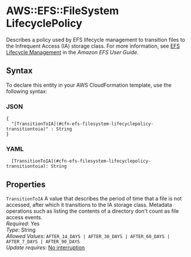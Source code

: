 # AWS::EFS::FileSystem LifecyclePolicy<a name="aws-properties-efs-filesystem-lifecyclepolicy"></a>

Describes a policy used by EFS lifecycle management to transition files to the Infrequent Access \(IA\) storage class\. For more information, see [EFS Lifecycle Management](https://docs.aws.amazon.com/efs/latest/ug/lifecycle-management-efs.html) in the *Amazon EFS User Guide*\.

## Syntax<a name="aws-properties-efs-filesystem-lifecyclepolicy-syntax"></a>

To declare this entity in your AWS CloudFormation template, use the following syntax:

### JSON<a name="aws-properties-efs-filesystem-lifecyclepolicy-syntax.json"></a>

```
{
  "[TransitionToIA](#cfn-efs-filesystem-lifecyclepolicy-transitiontoia)" : String
}
```

### YAML<a name="aws-properties-efs-filesystem-lifecyclepolicy-syntax.yaml"></a>

```
  [TransitionToIA](#cfn-efs-filesystem-lifecyclepolicy-transitiontoia): String
```

## Properties<a name="aws-properties-efs-filesystem-lifecyclepolicy-properties"></a>

`TransitionToIA`  <a name="cfn-efs-filesystem-lifecyclepolicy-transitiontoia"></a>
 A value that describes the period of time that a file is not accessed, after which it transitions to the IA storage class\. Metadata operations such as listing the contents of a directory don't count as file access events\.  
*Required*: Yes  
*Type*: String  
*Allowed Values*: `AFTER_14_DAYS | AFTER_30_DAYS | AFTER_60_DAYS | AFTER_7_DAYS | AFTER_90_DAYS`  
*Update requires*: [No interruption](https://docs.aws.amazon.com/AWSCloudFormation/latest/UserGuide/using-cfn-updating-stacks-update-behaviors.html#update-no-interrupt)
